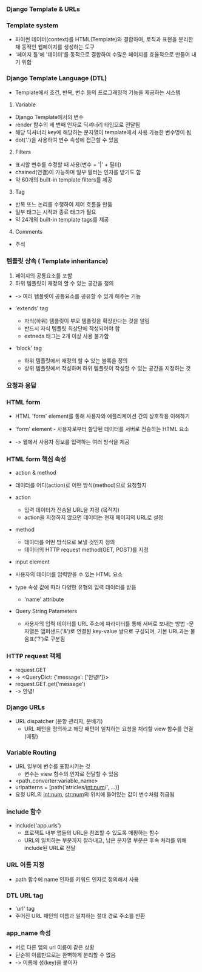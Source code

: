 ### Django Template & URLs

### Template system
- 파이썬 데이터(context)를 HTML(Template)와 결합하여, 로직과 표현을 분리한 채 동적인 웹페이지를 생성하는 도구
- '페이지 틀'에 '데이터'를 동적으로 결합하여 수많은 페이지를 효율적으로 만들어 내기 위함

### Django Template Language (DTL)
- Template에서 조건, 반복, 변수 등의 프로그래밍적 기능을 제공하는 시스템

1. Variable
- Django Template에서의 변수
- render 함수의 세 번째 인자로 딕셔너리 타입으로 전달됨
- 해당 딕셔너리 key에 해당하는 문자열이 template에서 사용 가능한 변수명이 됨
- dot('.')을 사용하여 변수 속성에 접근할 수 있음

2. Filters
- 표시할 변수를 수정할 때 사용(변수 + '|' + 필터)
- chained(연결)이 가능하며 일부 필터는 인자를 받기도 함
- 약 60개의 built-in template filters를 제공

3. Tag
- 반복 또느 논리를 수행하여 제어 흐름을 만듦
- 일부 태그는 시작과 종료 태그가 필요
- 약 24개의 built-in template tags를 제공

4. Comments
- 주석

### 템플릿 상속 ( Template inheritance)
1. 페이지의 공통요소를 포함
2. 하위 템플릿이 재정의 할 수 있는 공간을 정의
- -> 여러 템플릿이 공통요소를 공유할 수 있게 해주는 기능

- 'extends' tag
    - 자식(하위) 템플릿이 부모 템플릿을 확장한다는 것을 알림
    - 반드시 자식 템플릿 최상단에 작성되어야 함
    - extneds 태그는 2개 이상 사용 불가함

- 'block' tag
    - 하위 템플릿에서 재정의 할 수 있는 블록을 정의
    - 상위 템플릿에서 작성하며 하위 템플릿이 작성할 수 있는 공간을 지정하는 것

### 요청과 응답
### HTML form
- HTML 'form' element를 통해 사용자와 애플리케이션 간의 상호작용 이해하기

- 'form' element - 사용자로부터 할당된 데이터를 서버로 전송하는 HTML 요소
- -> 웹에서 사용자 정보를 입력하는 여러 방식을 제공

### HTML form 핵심 속성
- action & method
- 데이터를 어디(action)로 어떤 방식(method)으로 요청할지
- action
    - 입력 데이터가 전송될 URL을 지정 (목적지)
    - action을 지정하지 않으면 데이터는 현재 페이지의 URL로 설정

- method
    - 데이터를 어떤 방식으로 보낼 것인지 정의
    - 데이터의 HTTP request method(GET, POST)를 지정

- input element
- 사용자의 데이터를 입력받을 수 있는 HTML 요소
- type 속성 값에 따라 다양한 유형의 입력 데이터를 받음
    - 'name' attribute

- Query String Patameters
    - 사용자의 입력 데이터를 URL 주소에 파라미터를 통해 서버로 보내는 방법
    -문자열은 앰퍼샌드('&')로 연결된 key-value 쌍으로 구성되며, 기본 URL과는 물음표('?')로 구분됨

### HTTP request 객체
- request.GET
- -> <QueryDict: {'message': ['안녕!']}>
- request.GET.get('message')
- -> 안녕!

### Django URLs
- URL dispatcher (운항 관리자, 분배기)
    - URL 패턴을 정의하고 해당 패턴이 일치하는 요청을 처리할 view 함수를 연결 (매핑)

### Variable Routing
- URL 일부에 변수를 포함시키는 것
    - 변수는 view 함수의 인자로 전달할 수 있음
- <path_converter:variable_name>
- urlpatterns = [path('atricles/<int:num>/', ...)]
- 요청 URL의 <int:num>, <str:num>의 위치에 들어있는 값이 변수처럼 취급됨


### include 함수
- include('app.urls')
    - 프로젝트 내부 앱들의 URL을 참조할 수 있도록 매핑하는 함수
    - URL의 일치하는 부분까지 잘라내고, 남은 문자열 부분은 후속 처리를 위해 include된 URL로 전달

### URL 이름 지정
- path 함수에 name 인자를 키워드 인자로 정의해서 사용

### DTL URL tag
- 'url' tag
- 주어진 URL 패턴의 이름과 일치하는 절대 경로 주소를 반환

### app_name 속성
- 서로 다른 앱의 url 이름이 같은 상황
- 단순히 이름만으로는 완벽하게 분리할 수 없음
- -> 이름에 성(key)을 붙이자